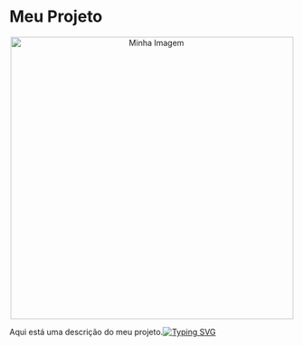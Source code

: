 
# Meu Projeto

<p align="center">
  <img src="https://example.com/minha-imagem.png" alt="Minha Imagem" width="500"/>
</p>

Aqui está uma descrição do meu projeto.<a href="https://git.io/typing-svg"><img src="https://readme-typing-svg.demolab.com?font=Fira+Code&duration=1500&pause=700&color=2D9ECF&background=1B5CEF00&center=true&vCenter=true&width=455&height=70&lines=Task-Lister+in+differents+language;By%3A+Gabriel+Silva+87" alt="Typing SVG" /></a>
